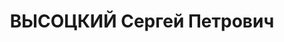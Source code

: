 ---
title: ВЫСОЦКИЙ Сергей Петрович
description: '1904 р. н., м. Сновськ Сновського р-ну (нинi м. Щорс Щорського р-ну),
  росiянин, освiта незакiнчена вища . Виключений з КП(б)У у зв''язку з арештом. Проживав
  у м. Чернiгiв, iнструктор Чернiгiвського обкому партiї.

  Заарештований 30.09.1937 р. За вироком ВК ВС СРСР вiд 20.11.1937 р. за ст.ст. 54-8,
  54-11 КК УРСР засуджений до ВМП. Розстрiляний 21.11.1937 р. у м. Київ.

  Реабiлiтований 10.08.1957 р.'
---